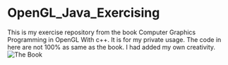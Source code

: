 # OpenGL_Java_Exercising
This is my exercise repository from the book Computer Graphics Programming in OpenGL With c++.
It is for my private usage. The code in here are not 100% as same as the book.
I had added my own creativity.
![The Book](https://cf-assets2.tenlong.com.tw/product_images/images/000/043/372/webp/59633lt.webp?1669972374)